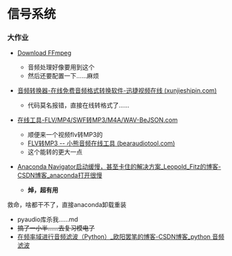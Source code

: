 # 信号系统

### 大作业

- [Download FFmpeg](https://www.ffmpeg.org/download.html#build-windows) 
  - 音频处理好像要用到这个
  - 然后还要配置一下……麻烦
- [音频转换器-在线免费音频格式转换软件-迅捷视频在线 (xunjieshipin.com)](https://app.xunjieshipin.com/audio-converter/) 
  - 代码莫名报错，直接在线转格式了……

- [在线工具-FLV/MP4/SWF转MP3/M4A/WAV-BeJSON.com](https://www.bejson.com/convert/video2audio/)
  - 顺便来一个视频flv转MP3的
  - [FLV转MP3 -- 小熊音频在线工具 (bearaudiotool.com)](https://www.bearaudiotool.com/zh/flv-to-mp3)
  - 这个能转的更大一点

- [Anaconda Navigator启动缓慢，甚至卡住的解决方案_Leopold_Fitz的博客-CSDN博客_anaconda打开很慢](https://blog.csdn.net/qq_37374155/article/details/105776980?spm=1001.2101.3001.6650.3&utm_medium=distribute.pc_relevant.none-task-blog-2~default~CTRLIST~Rate-3-105776980-blog-121365478.pc_relevant_paycolumn_v3&depth_1-utm_source=distribute.pc_relevant.none-task-blog-2~default~CTRLIST~Rate-3-105776980-blog-121365478.pc_relevant_paycolumn_v3&utm_relevant_index=6) 
  - **焯，超有用**

救命，啥都干不了，直接anaconda卸载重装

- pyaudio库杀我……md
- ~~搞了一小半……去复习模电了~~
- [在频率域进行音频滤波（Python）_欧阳罢笔的博客-CSDN博客_python 音频滤波](https://blog.csdn.net/qq_39798423/article/details/86764443?ops_request_misc=&request_id=&biz_id=102&utm_term=python实现声音滤波&utm_medium=distribute.pc_search_result.none-task-blog-2~all~sobaiduweb~default-0-86764443.142^v10^pc_search_result_control_group,157^v4^control&spm=1018.2226.3001.4187)



